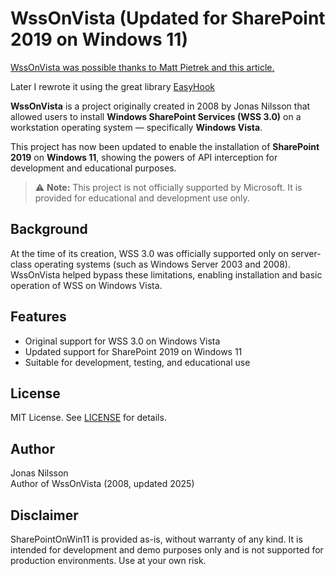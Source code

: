 # WssOnVista (Updated for SharePoint 2019 on Windows 11)

[WssOnVista was possible thanks to Matt Pietrek and this article.](https://learn.microsoft.com/en-us/archive/msdn-magazine/2002/march/inside-windows-an-in-depth-look-into-the-win32-portable-executable-file-format-part-2)

Later I rewrote it using the great library [EasyHook](https://easyhook.github.io/)

**WssOnVista** is a project originally created in 2008 by Jonas Nilsson that allowed users to install **Windows SharePoint Services (WSS 3.0)** on a workstation operating system — specifically **Windows Vista**.  

This project has now been updated to enable the installation of **SharePoint 2019** on **Windows 11**, showing the powers of API interception for development and educational purposes.

> ⚠ **Note:** This project is not officially supported by Microsoft. It is provided for educational and development use only.

## Background

At the time of its creation, WSS 3.0 was officially supported only on server-class operating systems (such as Windows Server 2003 and 2008). WssOnVista helped bypass these limitations, enabling installation and basic operation of WSS on Windows Vista.  

## Features

- Original support for WSS 3.0 on Windows Vista
- Updated support for SharePoint 2019 on Windows 11
- Suitable for development, testing, and educational use

## License

MIT License. See [LICENSE](LICENSE.txt) for details.

## Author

Jonas Nilsson  
Author of WssOnVista (2008, updated 2025)

## Disclaimer

SharePointOnWin11 is provided as-is, without warranty of any kind. It is intended for development and demo purposes only and is not supported for production environments. Use at your own risk.
